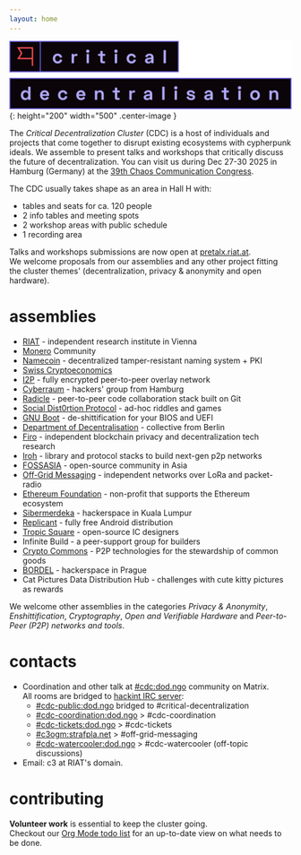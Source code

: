 ```yaml
---
layout: home
---
```


![Critical Decentralisation logo](/assets/logo-full-cdc.svg){: height="200" width="500" .center-image }

The _Critical Decentralization Cluster_ (CDC) is a host of individuals and projects that come together to disrupt existing ecosystems with cypherpunk ideals. We assemble to present talks and workshops that critically discuss the future of decentralization. You can visit us during Dec 27-30 2025 in Hamburg (Germany) at the [39th Chaos Communication Congress](https://en.wikipedia.org/wiki/Chaos_Communication_Congress).

The CDC usually takes shape as an area in Hall H with:
* tables and seats for ca. 120 people
* 2 info tables and meeting spots
* 2 workshop areas with public schedule
* 1 recording area

Talks and workshops submissions are now open at [pretalx.riat.at](https://pretalx.riat.at/39c3/cfp).\
We welcome proposals from our assemblies and any other project fitting the cluster themes' (decentralization, privacy & anonymity and open hardware).

# assemblies

* [RIAT](https://riat.at) - independent research institute in Vienna
* [Monero](https://www.getmonero.org) Community
* [Namecoin](https://www.namecoin.org) - decentralized tamper-resistant naming system + PKI
* [Swiss Cryptoeconomics](https://events.ccc.de/congress/2024/hub/en/assembly/swiss-crypto-economics)
* [I2P](https://geti2p.net) - fully encrypted peer-to-peer overlay network
* [Cyberraum](https://cyberraum.eu) - hackers' group from Hamburg
* [Radicle](https://radicle.xyz) - peer-to-peer code collaboration stack built on Git
* [Social Dist0rtion Protocol](https://www.dist0rtion.com) - ad-hoc riddles and games
* [GNU Boot](https://www.gnu.org/software/gnuboot/web) - de-shittification for your BIOS and UEFI
* [Department of Decentralisation](https://dod.ngo) - collective from Berlin
* [Firo](https://firo.org) - independent blockchain privacy and decentralization tech research
* [Iroh](https://www.iroh.computer) - library and protocol stacks to build next-gen p2p networks
* [FOSSASIA](https://fossasia.org) - open-source community in Asia
* [Off-Grid Messaging](https://events.ccc.de/congress/2024/hub/en/assembly/OGM) - independent networks over LoRa and packet-radio
* [Ethereum Foundation](https://ethereum.foundation/ef) - non-profit that supports the Ethereum ecosystem
* [Sibermerdeka](https://sibermerdeka.net) - hackerspace in Kuala Lumpur
* [Replicant](https://replicant.us) - fully free Android distribution
* [Tropic Square](https://github.com/tropicsquare) - open-source IC designers
* Infinite Build - a peer-support group for builders
* [Crypto Commons](https://www.crypto-commons.org) - P2P technologies for the stewardship of common goods
* [BORDEL](https://bordel.wtf) - hackerspace in Prague
* Cat Pictures Data Distribution Hub - challenges with cute kitty pictures as rewards

We welcome other assemblies in the categories _Privacy & Anonymity_, _Enshittification_, _Cryptography_, _Open and Verifiable Hardware_ and _Peer-to-Peer (P2P) networks and tools_.

# contacts

* Coordination and other talk at [#cdc:dod.ngo](https://matrix.to/#/#cdc:dod.ngo) community on Matrix.\
  All rooms are bridged to [hackint IRC server](https://hackint.org):
  * [#cdc-public:dod.ngo](https://matrix.to/#/%23cdc-public%3Adod.ngo) bridged to #critical-decentralization
  * [#cdc-coordination:dod.ngo](https://matrix.to/#/%23cdc-coordination%3Adod.ngo) > #cdc-coordination
  * [#cdc-tickets:dod.ngo](https://matrix.to/#/%23cdc-tickets%3Adod.ngo) > #cdc-tickets
  * [#c3ogm:strafpla.net](https://matrix.to/#/%23c3ogm%3Astrafpla.net) > #off-grid-messaging
  * [#cdc-watercooler:dod.ngo](https://matrix.to/#/%2338c3%3Adod.ngo) > #cdc-watercooler (off-topic discussions)
* Email: c3 at RIAT's domain.

# contributing

**Volunteer work** is essential to keep the cluster going.\
Checkout our [Org Mode todo list](https://github.com/riatlabs/todo-cdc) for an
up-to-date view on what needs to be done.
